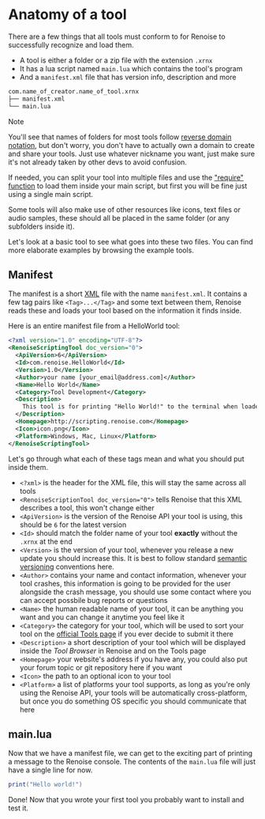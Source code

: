 # Anatomy of a tool

There are a few things that all tools must conform to for Renoise to successfully recognize and load them.

* A tool is either a folder or a zip file with the extension `.xrnx`
* It has a lua script named `main.lua` which contains the tool's program
* And a `manifest.xml` file that has version info, description and more

```sh
com.name_of_creator.name_of_tool.xrnx
├── manifest.xml
└── main.lua
```

> [!NOTE] 
> You'll see that names of folders for most tools follow [reverse domain notation](https://en.wikipedia.org/wiki/Reverse_domain_name_notation), but don't worry, you don't have to actually own a domain to create and share your tools. Just use whatever nickname you want, just make sure it's not already taken by other devs to avoid confusion.

If needed, you can split your tool into multiple files and use the ["require" function](https://www.lua.org/pil/8.1.html) to load them inside your main script, but first you will be fine just using a single main script.

Some tools will also make use of other resources like icons, text files or audio samples, these should all be placed in the same folder (or any subfolders inside it).

Let's look at a basic tool to see what goes into these two files. You can find more elaborate examples by browsing the example tools.

## Manifest

The manifest is a short [XML](https://www.w3schools.com/XML/xml_whatis.asp) file with the name `manifest.xml`. It contains a few tag pairs like `<Tag>...</Tag>` and some text between them, Renoise reads these and loads your tool based on the information it finds inside.

Here is an entire manifest file from a HelloWorld tool:

<!-- TODO copy data from the actual tool folder here -->
```xml
<?xml version="1.0" encoding="UTF-8"?>
<RenoiseScriptingTool doc_version="0">
  <ApiVersion>6</ApiVersion>
  <Id>com.renoise.HelloWorld</Id>
  <Version>1.0</Version>
  <Author>your name [your_email@address.com]</Author>
  <Name>Hello World</Name>
  <Category>Tool Development</Category>
  <Description>
    This tool is for printing "Hello World!" to the terminal when loaded.
  </Description>
  <Homepage>http://scripting.renoise.com</Homepage>
  <Icon>icon.png</Icon>
  <Platform>Windows, Mac, Linux</Platform>
</RenoiseScriptingTool>
```

Let's go through what each of these tags mean and what you should put inside them.
* `<?xml>` is the header for the XML file, this will stay the same across all tools
* `<RenoiseScriptionTool doc_version="0">` tells Renoise that this XML describes a tool, this won't change either
* `<ApiVersion>` is the version of the Renoise API your tool is using, this should be `6` for the latest version
* `<Id>` should match the folder name of your tool **exactly** without the `.xrnx` at the end
* `<Version>` is the version of your tool, whenever you release a new update you should increase this. It is best to follow standard [semantic versioning](https://semver.org/) conventions here.
* `<Author>` contains your name and contact information, whenever your tool crashes, this information is going to be provided for the user alongside the crash message, you should use some contact where you can accept possbile bug reports or questions
* `<Name>` the human readable name of your tool, it can be anything you want and you can change it anytime you feel like it
* `<Category>` the category for your tool, which will be used to sort your tool on the [official Tools page](https://www.renoise.com/tools) if you ever decide to submit it there
* `<Description>` a short description of your tool which will be displayed inside the *Tool Browser* in Renoise and on the Tools page
* `<Homepage>` your website's address if you have any, you could also put your forum topic or git repository here if you want
* `<Icon>` the path to an optional icon to your tool
* `<Platform>` a list of platforms your tool supports, as long as you're only using the Renoise API, your tools will be automatically cross-platform, but once you do something OS specific you should communicate that here

## main.lua

Now that we have a manifest file, we can get to the exciting part of printing a message to the Renoise console. The contents of the `main.lua` file will just have a single line for now.

```lua
print("Hello world!")
```

Done! Now that you wrote your first tool you probably want to install and test it.